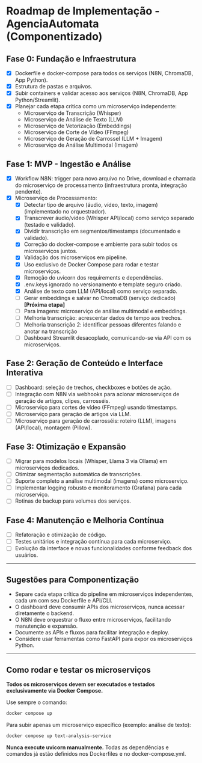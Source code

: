 # Roadmap de Implementação - AgenciaAutomata (Componentizado)

## Fase 0: Fundação e Infraestrutura
- [x] Dockerfile e docker-compose para todos os serviços (N8N, ChromaDB, App Python).
- [x] Estrutura de pastas e arquivos.
- [x] Subir containers e validar acesso aos serviços (N8N, ChromaDB, App Python/Streamlit).
- [x] Planejar cada etapa crítica como um microserviço independente:
    - Microserviço de Transcrição (Whisper)
    - Microserviço de Análise de Texto (LLM)
    - Microserviço de Vetorização (Embeddings)
    - Microserviço de Corte de Vídeo (FFmpeg)
    - Microserviço de Geração de Carrossel (LLM + Imagem)
    - Microserviço de Análise Multimodal (Imagem)

## Fase 1: MVP - Ingestão e Análise

- [x] Workflow N8N: trigger para novo arquivo no Drive, download e chamada do microserviço de processamento (infraestrutura pronta, integração pendente).
- [x] Microserviço de Processamento:
    - [x] Detectar tipo de arquivo (áudio, vídeo, texto, imagem) (implementado no orquestrador).
    - [x] Transcrever áudio/vídeo (Whisper API/local) como serviço separado (testado e validado).
    - [x] Dividir transcrição em segmentos/timestamps (documentado e validado).
    - [x] Correção do docker-compose e ambiente para subir todos os microserviços juntos.
    - [x] Validação dos microserviços em pipeline.
    - [x] Uso exclusivo de Docker Compose para rodar e testar microserviços.
    - [x] Remoção do uvicorn dos requirements e dependências.
    - [x] .env.keys ignorado no versionamento e template seguro criado.
    - [x] Análise de texto com LLM (API/local) como serviço separado.
    - [ ] Gerar embeddings e salvar no ChromaDB (serviço dedicado) **[Próxima etapa]**
    - [ ] Para imagens: microserviço de análise multimodal e embeddings.
    - [ ] Melhoria transcrição: acrescentar dados de tempo aos trechos.
    - [ ] Melhoria transcrição 2: identificar pessoas diferentes falando e anotar na transcrição
    - [ ] Dashboard Streamlit desacoplado, comunicando-se via API com os microserviços.

## Fase 2: Geração de Conteúdo e Interface Interativa
- [ ] Dashboard: seleção de trechos, checkboxes e botões de ação.
- [ ] Integração com N8N via webhooks para acionar microserviços de geração de artigos, clipes, carrosséis.
- [ ] Microserviço para cortes de vídeo (FFmpeg) usando timestamps.
- [ ] Microserviço para geração de artigos via LLM.
- [ ] Microserviço para geração de carrosséis: roteiro (LLM), imagens (API/local), montagem (Pillow).

## Fase 3: Otimização e Expansão
- [ ] Migrar para modelos locais (Whisper, Llama 3 via Ollama) em microserviços dedicados.
- [ ] Otimizar segmentação automática de transcrições.
- [ ] Suporte completo a análise multimodal (imagens) como microserviço.
- [ ] Implementar logging robusto e monitoramento (Grafana) para cada microserviço.
- [ ] Rotinas de backup para volumes dos serviços.

## Fase 4: Manutenção e Melhoria Contínua
- [ ] Refatoração e otimização de código.
- [ ] Testes unitários e integração contínua para cada microserviço.
- [ ] Evolução da interface e novas funcionalidades conforme feedback dos usuários.

---

## Sugestões para Componentização

- Separe cada etapa crítica do pipeline em microserviços independentes, cada um com seu Dockerfile e API/CLI.
- O dashboard deve consumir APIs dos microserviços, nunca acessar diretamente o backend.
- O N8N deve orquestrar o fluxo entre microserviços, facilitando manutenção e expansão.
- Documente as APIs e fluxos para facilitar integração e deploy.
- Considere usar ferramentas como FastAPI para expor os microserviços Python.

---

## Como rodar e testar os microserviços

**Todos os microserviços devem ser executados e testados exclusivamente via Docker Compose.**

Use sempre o comando:

```bash
docker compose up
```

Para subir apenas um microserviço específico (exemplo: análise de texto):

```bash
docker compose up text-analysis-service
```

**Nunca execute uvicorn manualmente.** Todas as dependências e comandos já estão definidos nos Dockerfiles e no docker-compose.yml.